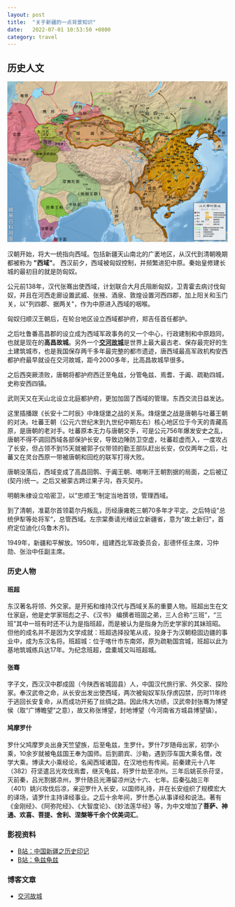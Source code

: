 ```yaml
---
layout: post
title:  "关于新疆的一点背景知识"
date:   2022-07-01 10:53:50 +0800
category: travel
---
```


## 历史人文

![汉朝行政图](../site/assets/img/../../../assets/img/han_dynasty.png)

汉朝开始，将大一统指向西域。包括新疆天山南北的广袤地区，从汉代到清朝晚期都被称为 **"西域"**。 西汉前夕，西域被匈奴控制，并频繁进犯中原。秦始皇修建长城的最初目的就是防匈奴。

公元前138年，汉代张骞出使西域，计划联合大月氏阻断匈奴，卫青霍去病讨伐匈奴，并且在河西走廊设置武威、张掖、酒泉、敦煌设置河西四郡，加上阳关和玉门关，以"列四郡、据两关"，作为中原进入西域的咽喉。 

匈奴归顺汉王朝后，在轮台地区设立西域都护府，郑吉任首任都护。

之后吐鲁番高昌郡的设立成为西域军政事务的又一个中心，行政建制和中原趋同，也就是现在的**高昌故城**。另外一个[**交河故城**](https://www.sohu.com/a/14101759_116154)是世界上最大最古老、保存最完好的生土建筑城市，也是我国保存两千多年最完整的都市遗迹，唐西域最高军政机构安西都护府最早就设在交河故城，距今2000多年，比高昌故城早很多。

之后西突厥溃败，唐朝将都护府西迁至龟兹，分管龟兹、焉耆、于阗、疏勒四城，史称安西四镇。

武则天又在天山北设立北庭都护府，更加加固了西域的管理。东西交流日益发达。

这里插播跟《长安十二时辰》中烽燧堡之战的关系。烽燧堡之战是唐朝与吐蕃王朝的对决。吐蕃王朝（公元六世纪末到九世纪中期左右）核心地区位于今天的青藏高原，是唐朝的老对手。吐蕃原本无力与唐朝交手，可是公元756年爆发安史之乱，唐朝不得不调回西域各部保护长安，导致边陲防卫空虚，吐蕃趁虚而入，一度攻占了长安，但占领不到15天就被郭子仪带领的勤王部队赶出长安，仅仅两年之后，吐蕃又在灵台西原一带被唐朝和回纥的联军打得大败。

唐朝没落后，西域变成了高昌回鹘、于阗王朝、喀喇汗王朝割据的局面，之后被辽(契丹)统一。之后又被蒙古跨过果子沟，吞灭契丹。

明朝朱棣设立哈密卫，以”忠顺王“制定当地首领，管理西域。

到了清朝，准葛尔首领葛尔丹叛乱，历经康雍乾三朝70多年才平定。之后特设”总统伊犁等处将军“，总管西域。左宗棠奏请光绪设立新疆省，意为"故土新归"，首府定位迪化(乌鲁木齐)。

1949年，新疆和平解放。1950年，组建西北军政委员会，彭德怀任主席，习仲勋、张治中任副主席。

### 历史人物

#### 班超

东汉著名将领、外交家。是开拓和维持汉代与西域关系的重要人物。班超出生在文仕家庭，他是史学家班彪之子、《汉书》 编撰者班固之弟，三人合称“三班”，“三班”其中一班有时还不认为是指班超，而是被认为是指身为历史学家的其妹班昭。但他的成名并不是因为文学成就：班超选择投笔从戎，投身于为汉朝稳固边疆的事业中，成为东汉名将。班超城：位于喀什市东南郊，原为疏勒国宫城，班超以此为基地筑城练兵达17年。为纪念班超，盘橐城又叫班超城。

#### 张骞

字子文，西汉汉中郡成固（今陕西省城固县）人，中国汉代旅行家、外交家、探险家。奉汉武帝之命，从长安出发出使西域，两次被匈奴军队俘虏囚禁，历时11年终于逃回长安复命，从而成功开拓了丝绸之路。因此伟大功绩，汉武帝封张骞为博望侯（取“广博瞻望”之意），故又称张博望，封地博望（今河南省方城县博望镇）。

#### 鸠摩罗什

罗什父鸠摩罗炎出身天竺望族，后至龟兹，生罗什。罗什7岁随母出家，初学小乘，10余岁就被龟兹国王奉为国师。后到罽宾、沙勒，遇到莎车国大乘名僧，改学大乘。博读大小乘经论，名闻西域诸国，在汉地也有传闻。前秦建元十八年（382）苻坚遣吕光攻伐焉耆，继灭龟兹，将罗什劫至凉州。三年后姚苌杀苻坚，灭前秦，吕光割据凉州，罗什随吕光滞留凉州达十六、七年。后秦弘始三年（401）姚兴攻伐后凉，亲迎罗什入长安，以国师礼待，并在长安组织了规模宏大的译场，请罗什主持译经事业。之后十余年间，罗什悉心从事译经和说法。著有《金刚经》、《阿弥陀经》、《大智度论》、《妙法莲华经》等，为中文增加了**菩萨、神通、欢喜、菩提、舍利、涅槃等千余个优美词汇**。



### 影视资料

- [B站：中国新疆之历史印记](https://www.bilibili.com/video/BV1DT4y1P7eV)
- [B站：龟兹龟兹](https://www.bilibili.com/video/BV18x411y7K3)

### 博客文章

- [交河故城](http://www.chinesearchaeology.net/cn/kaoguyuandi/kaogusuibi/2014/0723/46932.html)